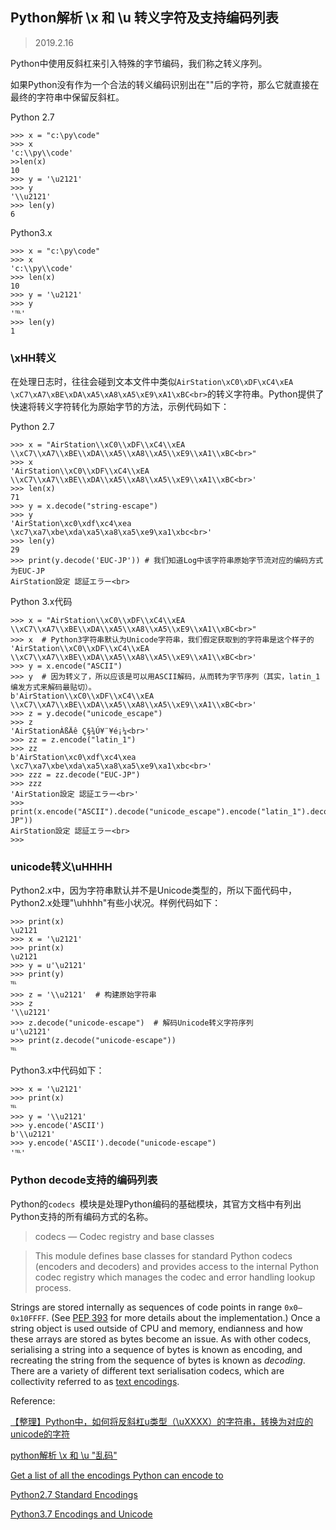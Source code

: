 ## Python解析 \x 和 \u 转义字符及支持编码列表

> 2019.2.16

Python中使用反斜杠来引入特殊的字节编码，我们称之转义序列。

如果Python没有作为一个合法的转义编码识别出在"\"后的字符，那么它就直接在最终的字符串中保留反斜杠。

Python 2.7

```
>>> x = "c:\py\code"
>>> x
'c:\\py\\code'
>>len(x)
10
>>> y = '\u2121'
>>> y
'\\u2121'
>>> len(y)
6
```

Python3.x

```
>>> x = "c:\py\code"
>>> x
'c:\\py\\code'
>>> len(x)
10
>>> y = '\u2121'
>>> y
'℡'
>>> len(y)
1
```


### \xHH转义

在处理日志时，往往会碰到文本文件中类似`AirStation\xC0\xDF\xC4\xEA \xC7\xA7\xBE\xDA\xA5\xA8\xA5\xE9\xA1\xBC<br>`的转义字符串。Python提供了快速将转义字符转化为原始字节的方法，示例代码如下：

Python 2.7

```
>>> x = "AirStation\\xC0\\xDF\\xC4\\xEA \\xC7\\xA7\\xBE\\xDA\\xA5\\xA8\\xA5\\xE9\\xA1\\xBC<br>"
>>> x
'AirStation\\xC0\\xDF\\xC4\\xEA \\xC7\\xA7\\xBE\\xDA\\xA5\\xA8\\xA5\\xE9\\xA1\\xBC<br>'
>>> len(x)
71
>>> y = x.decode("string-escape")
>>> y
'AirStation\xc0\xdf\xc4\xea \xc7\xa7\xbe\xda\xa5\xa8\xa5\xe9\xa1\xbc<br>'
>>> len(y)
29
>>> print(y.decode('EUC-JP')) # 我们知道Log中该字符串原始字节流对应的编码方式为EUC-JP
AirStation設定 認証エラー<br>
```

Python 3.x代码

```
>>> x = "AirStation\\xC0\\xDF\\xC4\\xEA \\xC7\\xA7\\xBE\\xDA\\xA5\\xA8\\xA5\\xE9\\xA1\\xBC<br>"
>>> x  # Python3字符串默认为Unicode字符串，我们假定获取到的字符串是这个样子的
'AirStation\\xC0\\xDF\\xC4\\xEA \\xC7\\xA7\\xBE\\xDA\\xA5\\xA8\\xA5\\xE9\\xA1\\xBC<br>'
>>> y = x.encode("ASCII")
>>> y  # 因为转义了，所以应该是可以用ASCII解码，从而转为字节序列（其实，latin_1编发方式来解码最贴切）。
b'AirStation\\xC0\\xDF\\xC4\\xEA \\xC7\\xA7\\xBE\\xDA\\xA5\\xA8\\xA5\\xE9\\xA1\\xBC<br>'
>>> z = y.decode("unicode_escape")
>>> z
'AirStationÀßÄê Ç§¾Ú¥¨¥é¡¼<br>'
>>> zz = z.encode("latin_1")
>>> zz
b'AirStation\xc0\xdf\xc4\xea \xc7\xa7\xbe\xda\xa5\xa8\xa5\xe9\xa1\xbc<br>'
>>> zzz = zz.decode("EUC-JP")
>>> zzz
'AirStation設定 認証エラー<br>'
>>> print(x.encode("ASCII").decode("unicode_escape").encode("latin_1").decode("EUC-JP"))
AirStation設定 認証エラー<br>
>>>
```

### unicode转义\uHHHH

Python2.x中，因为字符串默认并不是Unicode类型的，所以下面代码中，Python2.x处理"\uhhhh"有些小状况。样例代码如下：

```
>>> print(x)
\u2121
>>> x = '\u2121'
>>> print(x)
\u2121
>>> y = u'\u2121'
>>> print(y)
℡
>>> z = '\\u2121'  # 构建原始字符串
>>> z
'\\u2121'
>>> z.decode("unicode-escape")  # 解码Unicode转义字符序列
u'\u2121'
>>> print(z.decode("unicode-escape"))
℡
```

Python3.x中代码如下：

```
>>> x = '\u2121'
>>> print(x)
℡
>>> y = '\\u2121'
>>> y.encode('ASCII')
b'\\u2121'
>>> y.encode('ASCII').decode("unicode-escape")
'℡'
```

### Python decode支持的编码列表

Python的`codecs `模块是处理Python编码的基础模块，其官方文档中有列出Python支持的所有编码方式的名称。

> codecs — Codec registry and base classes

> This module defines base classes for standard Python codecs (encoders and decoders) and provides access to the internal Python codec registry which manages the codec and error handling lookup process.

Strings are stored internally as sequences of code points in range `0x0–0x10FFFF`. (See [PEP 393](https://www.python.org/dev/peps/pep-0393) for more details about the implementation.) Once a string object is used outside of CPU and memory, endianness and how these arrays are stored as bytes become an issue. As with other codecs, serialising a string into a sequence of bytes is known as encoding, and recreating the string from the sequence of bytes is known as *decoding*. There are a variety of different text serialisation codecs, which are collectivity referred to as [text encodings](https://docs.python.org/3/library/codecs.html#standard-encodings).

Reference:

[【整理】Python中，如何将反斜杠u类型（\uXXXX）的字符串，转换为对应的unicode的字符](https://www.crifan.com/python_decode_slash_u_unicode_escape_string_into_unicode_chars/)

[python解析 \x 和 \u "乱码"](https://blog.csdn.net/qyt0147/article/details/83214671)

[Get a list of all the encodings Python can encode to](https://stackoverflow.com/questions/1728376/get-a-list-of-all-the-encodings-python-can-encode-to)

[Python2.7 Standard Encodings](https://docs.python.org/2.7/library/codecs.html#standard-encodings)

[Python3.7 Encodings and Unicode](https://docs.python.org/3/library/codecs.html#encodings-and-unicode)